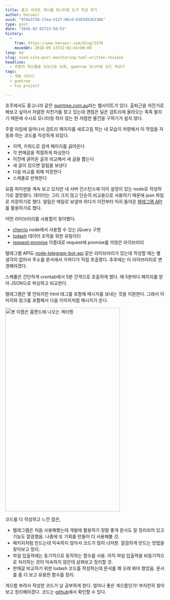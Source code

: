 ```yaml
---
title: 중고 사이트 게시물 모니터링 도구 작성 후기
author: haruair
uuid: "974a3720-1fea-4127-86cd-6303d526338b"
type: post
date: "2016-02-01T23:50:51"
history:
  - 
    from: https://www.haruair.com/blog/3370
    movedAt: 2018-09-13T22:02:41+00:00
lang: ko
slug: used-site-post-monitoring-tool-written-reviews
headline:
  - 주말의 게으름을 코딩으로 승화, gumtree 모니터링 코드 작성기
tags:
  - 개발 이야기
  - gumtree
  - toy project

---
```

호주에서도 중고나라 같은 [gumtree.com.au][1]라는 웹사이트가 있다. 출퇴근을 자전거로 해보고 싶어서 저렴한 자전거를 찾고 있는데 괜찮은 딜은 검트리에 올라오는 족족 팔리기 때문에 수시로 모니터링 하지 않는 한 저렴한 물건을 구하기가 쉽지 않다.

주말 아침에 일어나서 검트리 페이지를 새로고침 하는 내 모습이 처량해서 이 작업을 자동화 하는 코드를 작성하게 되었다.

  * 지역, 키워드로 검색 페이지를 긁어온다
  * 각 판매글을 적절하게 파싱한다
  * 이전에 긁어온 글과 비교해서 새 글을 뽑는다
  * 새 글이 있으면 알림을 보낸다
  * 다음 비교를 위해 저장한다
  * 스케줄로 반복한다

요즘 파이썬을 계속 보고 있지만 내 서버 인스턴스에 이미 설정이 있는 node로 작성하기로 결정했다. 데이터는 그리 크지 않고 단순히 비교용으로 사용하기 때문에 json 파일로 저장하기로 했다. 알림은 메일로 보낼까 하다가 이전부터 익히 들어온 [텔레그램 API][2]를 활용하기로 했다.

어떤 라이브러리를 사용할지 찾아봤다.

  * [cherrio][3] node에서 사용할 수 있는 jQuery 구현
  * [lodash][4] 데이터 조작을 위한 유틸리티
  * [request-promise][5] 이름대로 request에 promise를 끼얹은 라이브러리

텔레그램 API도 [node-telegram-bot-api][6] 같은 라이브러리가 있는데 작성할 때는 별 생각이 없어서 주소를 문서에서 가져다가 직접 호출했다. 추후에는 이 라이브러리로 변경해야겠다.

스케쥴은 간단하게 crontab에서 5분 간격으로 호출하게 했다. 매 5분마다 페이지를 받아 JSON으로 파싱하고 비교한다.

텔레그램은 몇 안되지만 html 태그를 포함해 메시지를 보내는 것을 지원한다. 그래서 이미지와 링크를 포함해서 다음 이미지처럼 메시지가 온다.

<img src="/resources/live.staticflickr.com/1492/24643674662_cb3b6c7269_z.webp?resize=361%2C640&#038;ssl=1" class="aligncenter" width="361" height="640" alt="봇 이름은 홈랜드에 나오는 캐리찡" />

코드를 다 작성하고 느낀 점은,

  * 텔레그램은 처음 사용해봤는데 개발에 활용하기 정말 좋게 문서도 잘 정리되어 있고 기능도 깔끔했음. 나중에 또 기회를 만들어 더 사용해볼 것.
  * 패키지처럼 만드는데 익숙하지 않아서 코드가 많이 너저분. 깔끔하게 만드는 방법을 찾아보고 정리.
  * 파일 입출력에는 동기적으로 동작하는 함수를 사용. 아직 파일 입출력을 비동기적으로 처리하는 것이 익숙하지 않은데 살펴보고 정리할 것.
  * 판매글 비교하기 위한 lodash 코드를 작성하는데 문서를 꽤 오래 봐야 했었음. 문서를 좀 더 보고 유용한 함수를 정리.

게으름 부려서 작성한 코드가 날 공부하게 한다. 얼마나 좋은 게으름인가! 부지런히 찾아보고 정리해야겠다. 코드는 [github][7]에서 확인할 수 있다.

 [1]: http://www.gumtree.com.au/
 [2]: https://core.telegram.org/
 [3]: https://github.com/cheeriojs/cheerio
 [4]: http://lodash.com
 [5]: https://www.npmjs.com/package/request-promise
 [6]: https://github.com/yagop/node-telegram-bot-api
 [7]: https://github.com/haruair/gumtree-watcher